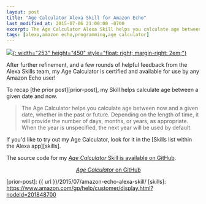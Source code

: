 ```yaml
---
layout: post
title: "Age Calculator Alexa Skill for Amazon Echo"
last_modified_at: 2015-07-06 21:00:00 -0700
excerpt: The Age Calculator Alexa Skill helps you calculate age between now and a given date, whether in the past or future.
tags: [alexa,amazon echo,programming,age calculator]
---
```

[![](https://photos.smugmug.com/photos/i-SzkWd4B/0/M/i-SzkWd4B-M.png){: width="253" height="450" style="float: right; margin-right: 2em;"}][image]

After further refinement, and a few rounds of helpful feedback from the Alexa Skills team, my Age Calculator is certified and available for use by any Amazon Echo user! 

To recap [the prior post][prior-post], my Skill helps calculate age between a given date and now.

> The Age Calculator helps you calculate age between now and a given date, whether in the past or future. Depending on the length of time, it will provide the number of days, months, or years, as appropriate. When the year is unspecified, the next year will be used by default.

If you'd like to try out my Age Calculator, look for it in the [Skills list within the Alexa app][skills].

The source code for my [_Age Calculator_ Skill is available on GitHub](https://github.com/MikeChristianson/alexa-age-calculator).

<div style="text-align: center;">
<a class="btn btn--primary" href="https://github.com/MikeChristianson/alexa-age-calculator" title="Age Calculator Alexa Skill on GitHub" target="_blank"><i class="fab fa-github fa-2x"></i><span style="margin-left: 2em;"><em>Age Calculator</em> on GitHub</span></a>
</div>

[certify]: https://developer.amazon.com/public/solutions/alexa/alexa-skills-kit/docs/publishing-an-alexa-skill#Submitting%20the%20Skill%20for%20Certification
[image]: https://photos.smugmug.com/photos/i-SzkWd4B/0/O/i-SzkWd4B-O.png
[prior-post]: {{ url }}/2015/07/amazon-echo-alexa-skill/
[skills]: https://www.amazon.com/gp/help/customer/display.html?nodeId=201848700
